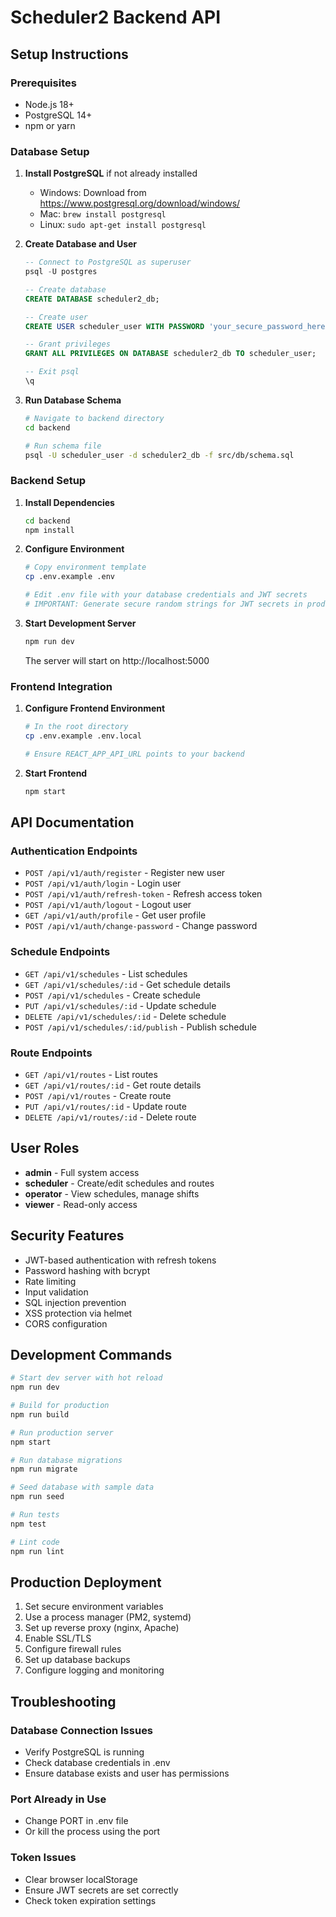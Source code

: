 # Scheduler2 Backend API

## Setup Instructions

### Prerequisites
- Node.js 18+ 
- PostgreSQL 14+
- npm or yarn

### Database Setup

1. **Install PostgreSQL** if not already installed
   - Windows: Download from https://www.postgresql.org/download/windows/
   - Mac: `brew install postgresql`
   - Linux: `sudo apt-get install postgresql`

2. **Create Database and User**
   ```sql
   -- Connect to PostgreSQL as superuser
   psql -U postgres

   -- Create database
   CREATE DATABASE scheduler2_db;

   -- Create user
   CREATE USER scheduler_user WITH PASSWORD 'your_secure_password_here';

   -- Grant privileges
   GRANT ALL PRIVILEGES ON DATABASE scheduler2_db TO scheduler_user;

   -- Exit psql
   \q
   ```

3. **Run Database Schema**
   ```bash
   # Navigate to backend directory
   cd backend

   # Run schema file
   psql -U scheduler_user -d scheduler2_db -f src/db/schema.sql
   ```

### Backend Setup

1. **Install Dependencies**
   ```bash
   cd backend
   npm install
   ```

2. **Configure Environment**
   ```bash
   # Copy environment template
   cp .env.example .env

   # Edit .env file with your database credentials and JWT secrets
   # IMPORTANT: Generate secure random strings for JWT secrets in production
   ```

3. **Start Development Server**
   ```bash
   npm run dev
   ```

   The server will start on http://localhost:5000

### Frontend Integration

1. **Configure Frontend Environment**
   ```bash
   # In the root directory
   cp .env.example .env.local

   # Ensure REACT_APP_API_URL points to your backend
   ```

2. **Start Frontend**
   ```bash
   npm start
   ```

## API Documentation

### Authentication Endpoints

- `POST /api/v1/auth/register` - Register new user
- `POST /api/v1/auth/login` - Login user
- `POST /api/v1/auth/refresh-token` - Refresh access token
- `POST /api/v1/auth/logout` - Logout user
- `GET /api/v1/auth/profile` - Get user profile
- `POST /api/v1/auth/change-password` - Change password

### Schedule Endpoints

- `GET /api/v1/schedules` - List schedules
- `GET /api/v1/schedules/:id` - Get schedule details
- `POST /api/v1/schedules` - Create schedule
- `PUT /api/v1/schedules/:id` - Update schedule
- `DELETE /api/v1/schedules/:id` - Delete schedule
- `POST /api/v1/schedules/:id/publish` - Publish schedule

### Route Endpoints

- `GET /api/v1/routes` - List routes
- `GET /api/v1/routes/:id` - Get route details
- `POST /api/v1/routes` - Create route
- `PUT /api/v1/routes/:id` - Update route
- `DELETE /api/v1/routes/:id` - Delete route

## User Roles

- **admin** - Full system access
- **scheduler** - Create/edit schedules and routes
- **operator** - View schedules, manage shifts
- **viewer** - Read-only access

## Security Features

- JWT-based authentication with refresh tokens
- Password hashing with bcrypt
- Rate limiting
- Input validation
- SQL injection prevention
- XSS protection via helmet
- CORS configuration

## Development Commands

```bash
# Start dev server with hot reload
npm run dev

# Build for production
npm run build

# Run production server
npm start

# Run database migrations
npm run migrate

# Seed database with sample data
npm run seed

# Run tests
npm test

# Lint code
npm run lint
```

## Production Deployment

1. Set secure environment variables
2. Use a process manager (PM2, systemd)
3. Set up reverse proxy (nginx, Apache)
4. Enable SSL/TLS
5. Configure firewall rules
6. Set up database backups
7. Configure logging and monitoring

## Troubleshooting

### Database Connection Issues
- Verify PostgreSQL is running
- Check database credentials in .env
- Ensure database exists and user has permissions

### Port Already in Use
- Change PORT in .env file
- Or kill the process using the port

### Token Issues
- Clear browser localStorage
- Ensure JWT secrets are set correctly
- Check token expiration settings
